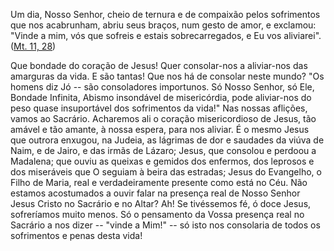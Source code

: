 Um dia, Nosso Senhor, cheio de ternura e de compaixão pelos sofrimentos que nos acabrunham, abriu seus braços, num gesto de amor, e exclamou: "Vinde a mim, vós que sofreis e estais sobrecarregados, e Eu vos aliviarei". ([Mt. 11, 28](https://vulgata.online/bible/Mt.11?ed=MS&vfn=MS.Mt.11.28:vs))

Que bondade do coração de Jesus! Quer consolar-nos a aliviar-nos das amarguras da vida. E são tantas! Que nos há de consolar neste mundo? "Os homens diz Jó -- são consoladores importunos. Só Nosso Senhor, só Ele, Bondade Infinita, Abismo insondável de misericórdia, pode aliviar-nos do peso quase insuportável dos sofrimentos da vida!" Nas nossas aflições, vamos ao Sacrário. Acharemos ali o coração misericordioso de Jesus, tão amável e tão amante, à nossa espera, para nos aliviar. É o mesmo Jesus que outrora enxugou, na Judeia, as lágrimas de dor e saudades da viúva de Naim, e de Jairo, e das irmãs de Lázaro; Jesus, que consolou e perdoou a Madalena; que ouviu as queixas e gemidos dos enfermos, dos leprosos e dos miseráveis que O seguiam à beira das estradas; Jesus do Evangelho, o Filho de Maria, real e verdadeiramente presente como está no Céu. Não estamos acostumados a ouvir falar na presença real de Nosso Senhor Jesus Cristo no Sacrário e no Altar? Ah! Se tivéssemos fé, ó doce Jesus, sofreríamos muito menos. Só o pensamento da Vossa presença real no Sacrário a nos dizer -- "vinde a Mim!" -- só isto nos consolaria de todos os sofrimentos e penas desta vida!